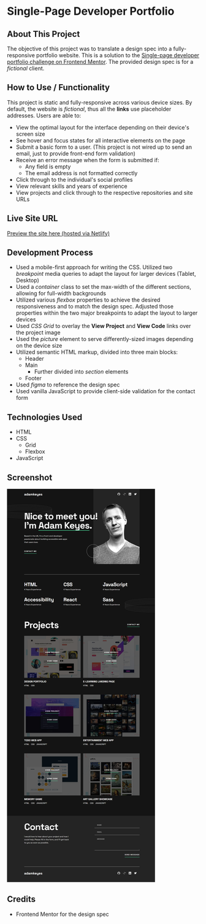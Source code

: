 # Single-Page Developer Portfolio

## About This Project
The objective of this project was to translate a design spec into a fully-responsive portfolio website. This is a solution to the [Single-page developer portfolio challenge on Frontend Mentor](https://www.frontendmentor.io/challenges/singlepage-developer-portfolio-bBVj2ZPi-x). The provided design spec is for a *fictional* client. 

## How to Use / Functionality
This project is static and fully-responsive across various device sizes. By default, the website is *fictional*, thus all the **links** use placeholder addresses. Users are able to:
- View the optimal layout for the interface depending on their device's screen size
- See hover and focus states for all interactive elements on the page
- Submit a basic form to a user. (This project is not wired up to send an email, just to provide front-end form validation)
- Receive an error message when the form is submitted if:
  - Any field is empty
  - The email address is not formatted correctly
- Click through to the individual's social profiles
- View relevant skills and years of experience
- View projects and click through to the respective repositories and site URLs

## Live Site URL
[Preview the site here (hosted via Netlify)](https://chimerical-selkie-e9a9da.netlify.app)

## Development Process
- Used a mobile-first approach for writing the CSS. Utilized two *breakpoint* media queries to adapt the layout for larger devices (Tablet, Desktop)
- Used a *container* class to set the max-width of the different sections, allowing for full-width backgrounds
- Utilized various *flexbox* properties to achieve the desired responsiveness and to match the design spec. Adjusted those properties within the two major breakpoints to adapt the layout to larger devices
- Used *CSS Grid* to overlay the **View Project** and **View Code** links over the project image
- Used the *picture* element to serve differently-sized images depending on the device size
- Utilized semantic HTML markup, divided into three main blocks:
  - Header
  - Main
    - Further divided into *section* elements
  - Footer
- Used *figma* to reference the design spec
- Used vanilla JavaScript to provide client-side validation for the contact form

## Technologies Used
* HTML
* CSS
  * Grid
  * Flexbox
* JavaScript

## Screenshot
![](./screenshot.png)

## Credits
- Frontend Mentor for the design spec